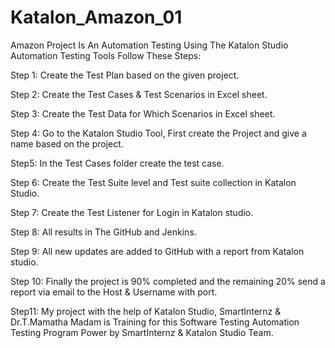 # Katalon_Amazon_01

Amazon Project Is An Automation Testing Using The Katalon Studio Automation Testing Tools Follow These Steps:

Step 1: Create the Test Plan based on the given project.

Step 2: Create the Test Cases & Test Scenarios in Excel sheet.

Step 3: Create the Test Data for Which Scenarios in Excel sheet.

Step 4: Go to the Katalon Studio Tool, First create the Project and give a name based on the project.

Step5: In the Test Cases folder create the test case.

Step 6: Create the Test Suite level and Test suite collection in Katalon Studio.

Step 7: Create the Test Listener for Login in Katalon studio.

Step 8: All results in The GitHub and Jenkins.

Step 9: All new updates are added to GitHub with a report from Katalon studio.

Step 10: Finally the project is 90% completed and the remaining 20% send a report via email to the Host & Username with port.

Step11: My project with the help of Katalon Studio, SmartInternz & Dr.T.Mamatha Madam is Training for this Software Testing Automation Testing Program Power by SmartInternz & Katalon Studio Team.
